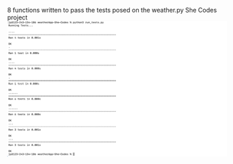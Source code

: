 8 functions written to pass the tests posed on the weather.py She Codes project 
![Tests Passing weather.py](/images/testsPassingWeather.png)